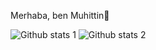 Merhaba, ben Muhittin👋


<!--
**muhittinakin/muhittinakin** is a ✨ _special_ ✨ repository because its `README.md` (this file) appears on your GitHub profile.

Here are some ideas to get you started:

- 🔭  Şu anda harika bir şey üzerinde çalışıyorum😉
- 🌱  Şu anda Asp.Net, PostreSql  öğreniyorum
- 💬 Bana C#,MSSSQL ya da Canıas Erp ile ilgili herhangi bir şey sorun
- 📫 muhittinbilmuh@gmail.com
- ⚡  Komik ve eğlenceli olduğumu düşünüyorum
-->
![Github stats 1](https://github-readme-stats.vercel.app/api?username=muhittinakin&show_icons=true&theme=gradient) 
![Github stats 2](https://github-readme-stats.vercel.app/api?username=muhittinakin&show_icons=true&theme=radical)


           
